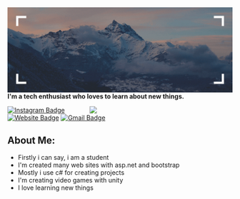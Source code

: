<img align='right' src='https://raw.githubusercontent.com/ErenCanUtku/ErenCanUtku/master/Assets/Hi.gif' width='1400"'>

**I'm a tech enthusiast who loves to learn about new things.**

<img align='right' src='https://media.giphy.com/media/dWesBcTLavkZuG35MI/giphy.gif' width='320'>



[![Instagram Badge](https://img.shields.io/badge/-eren_can_utku-232931?style=flat-square&logo=Instagram&logoColor=white&link=https://www.instagram.com/eren_can_utku/)](https://www.instagram.com/eren_can_utku/)
[![Website Badge](https://img.shields.io/badge/-erencanutku.github.io-4ecca3?style=flat-square&logo=HTML5&logoColor=white&link=https://erencanutku.github.io/)](https://erencanutku.github.io/)
[![Gmail Badge](https://img.shields.io/badge/-erencanutku@hotmail.com-d14836?style=flat-square&logo=Gmail&logoColor=white&link=mailto:erencanutku@hotmail.com)](mailto:erencanutku@hotmail.com)
##  About Me:
- Firstly i can say, i am a student
- I'm created many web sites with asp.net and bootstrap
- Mostly i use c# for creating projects
- I'm creating video games with unity
- I love learning new things

